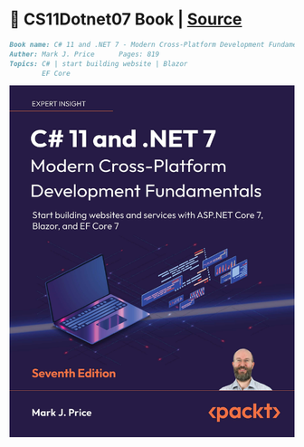 # 📓 CS11Dotnet07 Book | [Source](https://a.co/d/1cTUHN6)

```markdown
Book name: C# 11 and .NET 7 - Modern Cross-Platform Development Fundamentals
Auther: Mark J. Price      Pages: 819 
Topics: C# | start building website | Blazor
        EF Core
```

![CS11Dotnet07 Book](https://raw.githubusercontent.com/AliKZ07/Practice_CS/main/content/images/CS11Dotnet07%20Book.jpg)